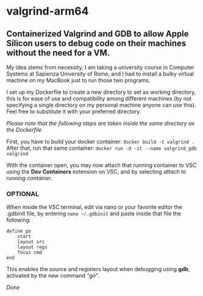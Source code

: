 # valgrind-arm64
## Containerized Valgrind and GDB to allow Apple Silicon users to debug code on their machines without the need for a VM. 

My idea stems from necessity, I am taking a university course in Computer Systems at Sapienza University of Rome, and I had to install a bulky virtual machine on my MacBook just to run those two programs. 

I set up my Dockerfile to create a new directory to set as working directory, this is for ease of use and compatibility among different machines (by not specifying a single directory on my personal machine anyone can use this). Feel free to substitute it with your preferred directory.

_Please note that the following steps are taken inside the same directory as the Dockerfile_


First, you have to build your docker container: ` docker build -t valgrind . `
After that, run that same container: `docker run -d -it --name valgrind_gdb valgrind`


With the container open, you may now attach that running container to VSC using the **Dev Containers** extension on VSC, and by selecting _attach to running container_.

### OPTIONAL

When inside the VSC terminal, edit via nano or your favorite editor the .gdbinit file, by entering `nano ~/.gdbinit` and paste inside that file the following:

```
define go
    start
    layout src
    layout regs
    focus cmd
end

```

This enables the source and registers layout when debugging using **gdb**, activated by the new command _"go"_.


_*Done*_
